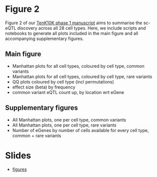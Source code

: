 # Figure 2

Figure 2 of our [TenK10K phase 1 manuscript](https://docs.google.com/document/d/1ck13c1NWXLolvEuvh-y3a11jsYbBfZOv1aU01U4o8FE/edit#heading=h.ds9fvb3nfr68) aims to summarise the sc-eQTL discovery across all 28 cell types.
Here, we include scripts and notebooks to generate all plots included in the main figure and all accompanying supplementary figures.

## Main figure

* Manhattan plots for all cell types, coloured by cell type, common variants
* Manhattan plots for all cell types, coloured by cell type, rare variants
* QQ plots coloured by cell type (incl permutations)
* effect size (beta) by frequency
* common variant eQTL count up, by location wrt eGene

## Supplementary figures

* All Manhattan plots, one per cell type, common variants
* All Manhattan plots, one per cell type, rare variants
* Number of eGenes by number of cells available for every cell type, common + rare variants

# Slides

* [figures](https://docs.google.com/presentation/d/1MVnrd6D5XqpwR9zyDupyxhrSgLluW3IZqQlehjK4yrM/edit?pli=1#slide=id.g3286a2e960a_0_12)
